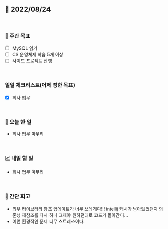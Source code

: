 ## 📅 2022/08/24

<br/>

### 🏹 주간 목표

- [ ] MySQL 읽기
- [ ] CS 운영체제 학습 5개 이상
- [ ] 사이드 프로젝트 진행

<br/>

### 일일 체크리스트(어제 정한 목표)

- [x] 회사 업무

<br/>

### 💯 오늘 한 일

- 회사 업무 마무리

<br/>

### 📈 내일 할 일

- 회사 업무 마무리

<br/>

### 🧐 간단 회고

- 외부 라이브러리 참조 업데이트가 너무 쓰레기다!!! intellij 캐시가 남아있었던지 의존성 재참조를 다시 하니 그제야 원하던대로 코드가 돌아간다...
- 이런 환경적인 문제 너무 스트레스이다.